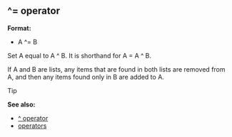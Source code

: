 ## \^= operator

**Format:**
+   A \^= B


Set A equal to A \^ B. It is shorthand for A = A \^ B.


If A and B are lists, any items that are found in both lists
are removed from A, and then any items found only in B are added to A.

> [!TIP] 
> **See also:**
> +   [\^ operator](/ref/operator/%5E.md) 
> +   [operators](/ref/operator.md) 